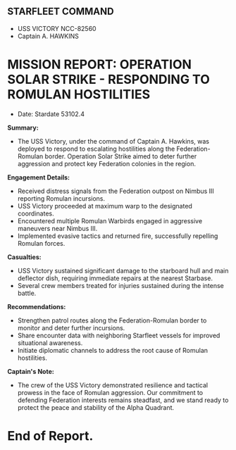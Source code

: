 ## STARFLEET COMMAND
- USS VICTORY NCC-82560
- Captain A. HAWKINS

# MISSION REPORT: OPERATION SOLAR STRIKE - RESPONDING TO ROMULAN HOSTILITIES

- Date: Stardate 53102.4

**Summary:**
- The USS Victory, under the command of Captain A. Hawkins, was deployed to respond to escalating hostilities along the Federation-Romulan border. Operation Solar Strike aimed to deter further aggression and protect key Federation colonies in the region.

**Engagement Details:**
- Received distress signals from the Federation outpost on Nimbus III reporting Romulan incursions.
- USS Victory proceeded at maximum warp to the designated coordinates.
- Encountered multiple Romulan Warbirds engaged in aggressive maneuvers near Nimbus III.
- Implemented evasive tactics and returned fire, successfully repelling Romulan forces.

**Casualties:**
- USS Victory sustained significant damage to the starboard hull and main deflector dish, requiring immediate repairs at the nearest Starbase.
- Several crew members treated for injuries sustained during the intense battle.

**Recommendations:**
- Strengthen patrol routes along the Federation-Romulan border to monitor and deter further incursions.
- Share encounter data with neighboring Starfleet vessels for improved situational awareness.
- Initiate diplomatic channels to address the root cause of Romulan hostilities.

**Captain's Note:**
- The crew of the USS Victory demonstrated resilience and tactical prowess in the face of Romulan aggression. Our commitment to defending Federation interests remains steadfast, and we stand ready to protect the peace and stability of the Alpha Quadrant.

# End of Report.
